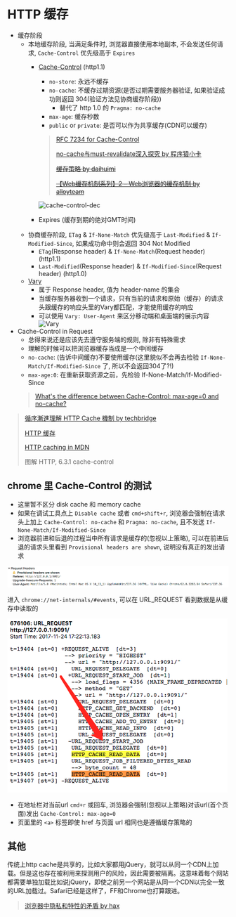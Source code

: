 # HTTP 缓存

* 缓存阶段
  * 本地缓存阶段, 当满足条件时, 浏览器直接使用本地副本, 不会发送任何请求, `Cache-Control` 优先级高于 `Expires`
    * [Cache-Control](https://developer.mozilla.org/zh-CN/docs/Web/HTTP/Headers/Cache-Control) (http1.1)
      * `no-store`: 永远不缓存
      * `no-cache`: 不缓存过期资源(是否过期需要服务器验证, 如果验证成功则返回 304(验证方法见协商缓存阶段))
        * 替代了 http 1.0 的 `Pragma: no-cache`
      * `max-age`: 缓存秒数
      * `public` or `private`: 是否可以作为共享缓存(CDN可以缓存)
      > [RFC 7234 for Cache-Control](https://tools.ietf.org/html/rfc7234#section-5.2)
      >
      > [no-cache与must-revalidate深入探究 by 程序猿小卡](http://www.cnblogs.com/chyingp/p/no-cache-vs-must-revalidate.html)
      >
      > ~~[缓存策略 by daihuimi](http://imweb.io/topic/55c6f9bac222e3af6ce235b9)~~
      >
      > ~~[【Web缓存机制系列】2 – Web浏览器的缓存机制 by alloyteam](http://www.alloyteam.com/2012/03/web-cache-2-browser-cache/)~~

      ![cache-control-dec](https://developers.google.com/web/fundamentals/performance/optimizing-content-efficiency/images/http-cache-decision-tree.png)
    * Expires (缓存到期的绝对GMT时间)
  * 协商缓存阶段, `ETag` & `If-None-Match` 优先级高于 `Last-Modified` & `If-Modified-Since`, 如果成功命中则会返回 304 Not Modified
    * `ETag`(Response header) & `If-None-Match`(Request header) (http1.1)
    * `Last-Modified`(Response header) & `If-Modified-Since`(Request header) (http1.0)
  * [Vary](https://developer.mozilla.org/zh-CN/docs/Web/HTTP/Caching_FAQ#%E5%B8%A6Vary%E5%A4%B4%E7%9A%84%E5%93%8D%E5%BA%94)
    * 属于 Response header, 值为 header-name 的集合
    * 当缓存服务器收到一个请求，只有当前的请求和原始（缓存）的请求头跟缓存的响应头里的Vary都匹配，才能使用缓存的响应
    * 可以使用 `Vary: User-Agent` 来区分移动端和桌面端的展示内容
    ![Vary](https://mdn.mozillademos.org/files/13769/HTTPVary.png)
* Cache-Control in Request
  * 总得来说还是应该先去遵守服务端的规则, 除非有特殊需求
  * 理解的时候可以把浏览器缓存当成是一个中间缓存
  * `no-cache`: (告诉中间缓存)不要使用缓存(这里貌似不会再去检验 `If-None-Match/If-Modified-Since` 了, 所以不会返回304了?!)
  * `max-age:0`: 在重新获取资源之前，先检验 If-None-Match/If-Modified-Since
  > [What's the difference between Cache-Control: max-age=0 and no-cache?](https://stackoverflow.com/questions/1046966/whats-the-difference-between-cache-control-max-age-0-and-no-cache)

> [循序漸進理解 HTTP Cache 機制 by techbridge](https://blog.techbridge.cc/2017/06/17/cache-introduction/)
>
> [HTTP 缓存](https://developers.google.com/web/fundamentals/performance/optimizing-content-efficiency/http-caching)
>
> [HTTP caching in MDN](https://developer.mozilla.org/en-US/docs/Web/HTTP/Caching)
>
> 图解 HTTP, 6.3.1 cache-control

## chrome 里 Cache-Control 的测试

* 这里暂不区分 disk cache 和 memory cache
* 如果在调试工具点上 `Disable cache` 或者 `cmd+shift+r`, 浏览器会强制在请求头上加上 `Cache-Control: no-cache` 和 `Pragma: no-cache`, 且不发送 `If-None-Match/If-Modified-Since`
* 浏览器前进和后退的过程当中所有请求是缓存的(忽视以上策略), 可以在前进后退的请求头里看到 `Provisional headers are shown`, 说明没有真正的发出请求

![cache-control](https://raw.githubusercontent.com/pbdm/img/master/20171124165919_Ppd5Q9_Screenshot.jpeg)

进入 `chrome://net-internals/#events`, 可以在 URL_REQUEST 看到数据是从缓存中读取的

![cache-control](https://raw.githubusercontent.com/pbdm/img/master/20171124172734_Dybrm1_Screenshot.jpeg)

* 在地址栏对当前url `cmd+r` 或回车, 浏览器会强制(忽视以上策略)对该url(首个页面)发出 `Cache-Control: max-age=0`
* 页面里的 `<a>` 标签即使 href 与页面 url 相同也是遵循缓存策略的

## 其他

传统上http cache是共享的，比如大家都用jQuery，就可以从同一个CDN上加载。但是这也存在被利用来探测用户的风险，因此需要被隔离。这意味着每个网站都需要单独加载比如说jQuery，即使之前另一个网站是从同一个CDN以完全一致的URL加载过。Safari已经是这样了，FF和Chrome也打算跟进。

> [浏览器中隐私和特性的矛盾 by hax](https://github.com/hax/hax.github.com/issues/48)
